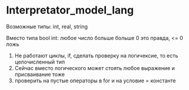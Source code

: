 # Interpretator_model_lang
Возможные типы: int, real, string 

Вместо типа bool int: любое число больше больше 0 это правда, <= 0 ложь 

1) Не работают циклы, if, сделать проверку на логичексие, то есть целочисленный тип 
2) Сейчас вместо логического может стоять любое выражение и присваивание тоже   
3) проверить на пустые операторы в for и на условие = константе

